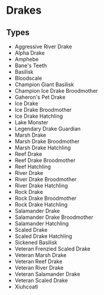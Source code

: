 # Drakes
## Types
* Aggressive River Drake
* Alpha Drake
* Amphebe
* Bane's Teeth
* Basilisk
* Bloodscale
* Champion Giant Basilisk
* Champion Ice Drake Broodmother
* Gaheron's Pet Drake
* Ice Drake
* Ice Drake Broodmother
* Ice Drake Hatchling
* Lake Monster
* Legendary Drake Guardian
* Marsh Drake
* Marsh Drake Broodmother
* Marsh Drake Hatchling
* Reef Drake
* Reef Drake Broodmother
* Reef Hatchling
* River Drake
* River Drake Broodmother
* River Drake Hatchling
* Rock Drake
* Rock Drake Broodmother
* Rock Drake Hatchling
* Salamander Drake
* Salamander Drake Broodmother
* Salamander Hatchling
* Scaled Drake
* Scaled Drake Hatchling
* Sickened Basilisk
* Veteran Frenzied Scaled Drake
* Veteran Marsh Drake
* Veteran Reef Drake
* Veteran River Drake
* Veteran Salamander Drake
* Veteran Scaled Drake
* Xiuhcoatl
